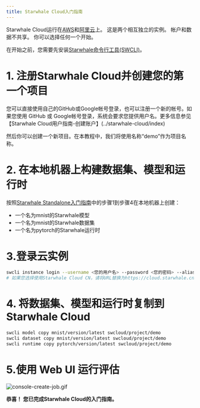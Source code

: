 ```yaml
---
title: Starwhale Cloud入门指南
---
```


Starwhale Cloud运行在[AWS](https://cloud.starwhale.ai)和[阿里云](https://cloud.starwhale.cn)上。 这是两个相互独立的实例。 帐户和数据不共享。 你可以选择任何一个开始。

在开始之前，您需要先安装[Starwhale命令行工具(SWCLI)](../swcli)。

# 1. 注册Starwhale Cloud并创建您的第一个项目

您可以直接使用自己的GitHub或Google帐号登录，也可以注册一个新的帐号。如果您使用 GitHub 或 Google帐号登录，系统会要求您提供用户名。更多信息参见【Starwhale Cloud用户指南-创建账户】(../starwhale-cloud/index)

然后你可以创建一个新项目。在本教程中，我们将使用名称“demo”作为项目名称。

# 2. 在本地机器上构建数据集、模型和运行时

按照[Starwhale Standalone入门指南](standalone)中的步骤1到步骤4在本地机器上创建：

- 一个名为mnist的Starwhale模型
- 一个名为mnist的Starwhale数据集
- 一个名为pytorch的Starwhale运行时

# 3.登录云实例

```bash
swcli instance login --username <您的用户名> --password <您的密码> --alias swcloud https://cloud.starwhale.ai
# 如果您选择使用Starwhale Cloud CN，请将URL替换为https://cloud.starwhale.cn
```

# 4. 将数据集、模型和运行时复制到Starwhale Cloud

```bash
swcli model copy mnist/version/latest swcloud/project/demo
swcli dataset copy mnist/version/latest swcloud/project/demo
swcli runtime copy pytorch/version/latest swcloud/project/demo
```

# 5.使用 Web UI 运行评估

![console-create-job.gif](../img/console-create-job.gif)

**恭喜！ 您已完成Starwhale Cloud的入门指南。**
